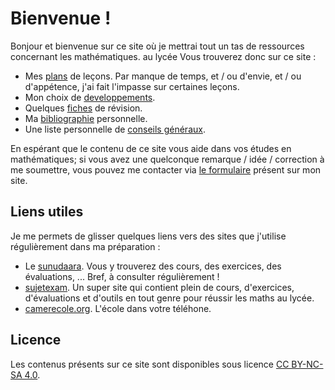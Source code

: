 # Bienvenue !

Bonjour et bienvenue sur ce site où je mettrai tout un tas de ressources concernant les mathématiques. au lycée Vous trouverez donc sur ce site :

* Mes [plans](https://sencoursdemaths.vercel.app/lecons/) de leçons. Par manque de temps, et / ou d'envie, et / ou d'appétence, j'ai fait l'impasse sur  certaines leçons.
* Mon choix de [developpements](https://sencoursdemaths.vercel.app/developpements/).
* Quelques [fiches](https://sencoursdemaths.vercel.app/fiches/) de révision.
* Ma [bibliographie](https://sencoursdemaths.vercel.app/bibliographie/) personnelle.
* Une liste personnelle de [conseils généraux](https://sencoursdemaths.vercel.app/fiches/conseils-generaux/).

En espérant que le contenu de ce site vous aide dans vos études en mathématiques; si vous avez une quelconque remarque
/ idée / correction à me soumettre, vous pouvez me contacter via [le formulaire](https://sencoursdemaths.vercel.app/#contact) présent sur mon site.

## Liens utiles

Je me permets de glisser quelques liens vers des sites que j'utilise régulièrement dans ma préparation :

* Le [sunudaara](https://www.sunudaara.com/). Vous y trouverez des cours, des exercices, 
  des évaluations, ... Bref, à consulter régulièrement !
* [sujetexam](https://sujetexa.com/). Un super site qui contient plein de cours, d'exercices, d'évaluations
  et d'outils en tout genre pour réussir les maths au lycée. 
* [camerecole.org](https://www.camerecole.org/).  L'école dans votre téléhone.

## Licence

Les contenus présents sur ce site sont disponibles sous licence [CC BY-NC-SA 4.0](https://creativecommons.org/licenses/by-nc-sa/4.0/deed.fr).